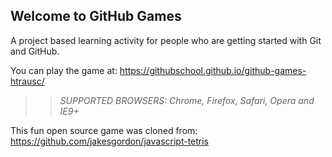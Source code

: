 ## Welcome to GitHub Games

A project based learning activity for people who are getting started with Git and GitHub.

You can play the game at: https://githubschool.github.io/github-games-htrausc/

>> _*SUPPORTED BROWSERS*: Chrome, Firefox, Safari, Opera and IE9+_

This fun open source game was cloned from: https://github.com/jakesgordon/javascript-tetris
